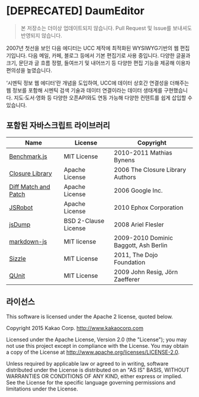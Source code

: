 # **[DEPRECATED]** DaumEditor

> 본 저장소는 더이상 업데이트되지 않습니다. Pull Request 및 Issue를 보내셔도 반영되지 않습니다.

2007년 첫선을 보인 다음 에디터는 UCC 제작에 최적화된 WYSIWYG기반의 웹 편집기입니다. 다음 메일, 카페, 블로그 등에서 기본 편집기로 사용 중입니다. 다양한 글꼴과 크기, 문단과 글 흐름 정렬, 들여쓰기 및 내어쓰기 등 다양한 편집 기능을 제공해 이용자 편의성을 높였습니다.

‘시멘틱 정보 웹 에디터’란 개념을 도입하여, UCC에 데이터 상호간 연결성을 더해주는 웹 정보를 포함해 시멘틱 검색 기술과 데이터 연결이라는 데이터 생태계를 구현했습니다. 지도·도서·영화 등 다양한 오픈API와도 연동 가능해 다양한 컨텐트를 쉽게 삽입할 수 있습니다.

## 포함된 자바스크립트 라이브러리

| Name | License | Copyright |
|---|---|---|
| [Benchmark.js](http://benchmarkjs.com/) |  MIT License | 2010-2011 Mathias Bynens |
| [Closure Library](https://github.com/google/closure-library/) | Apache License | 2006 The Closure Library Authors |
| [Diff Match and Patch](http://code.google.com/p/google-diff-match-patch/) | Apache License | 2006 Google Inc. |
| [JSRobot](https://github.com/ephox/JSRobot) | Apache License | 2010 Ephox Corporation |
| [jsDump](https://github.com/NV/jsDump) | BSD 2-Clause License | 2008 Ariel Flesler |
| [markdown-js](https://github.com/evilstreak/markdown-js) | MIT license | 2009-2010 Dominic Baggott, Ash Berlin |
| [Sizzle](http://sizzlejs.com/) | MIT License | 2011, The Dojo Foundation |
| [QUnit](https://qunitjs.com/) | MIT License | 2009 John Resig, Jörn Zaefferer |

## 라이선스

This software is licensed under the Apache 2 license, quoted below.

Copyright 2015 Kakao Corp. <http://www.kakaocorp.com>

Licensed under the Apache License, Version 2.0 (the "License"); you may not use this project except in compliance with the License.
You may obtain a copy of the License at http://www.apache.org/licenses/LICENSE-2.0.

Unless required by applicable law or agreed to in writing, software distributed under the License is distributed on an "AS IS" BASIS, WITHOUT WARRANTIES OR CONDITIONS OF ANY KIND, either express or implied. See the License for the specific language governing permissions and limitations under the License.
